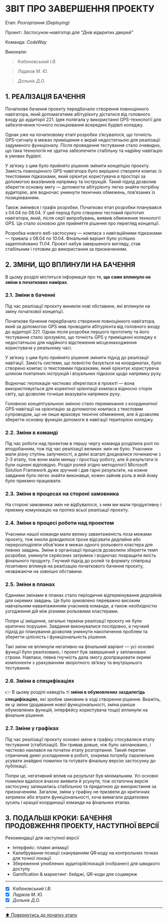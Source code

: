﻿# ЗВІТ ПРО ЗАВЕРШЕННЯ ПРОЕКТУ

Етап: *Розгортання (Deploying)*

Проект: *Застосунок-навігатор для “Днів відкритих дверей”*

Команда: *CodeWay*

Виконали:
>*Кабановський І.В.*

>*Ладіков М. Ю.*

>*Дольнік Д.О.*

##  **1. РЕАЛІЗАЦІЯ БАЧЕННЯ**

Початкове бачення проєкту передбачало створення повноцінного навігатора, який допомагатиме абітурієнту дістатися від головного входу до аудиторії 221. Ідея полягала у використанні GPS-технології для забезпечення точного позиціювання всередині будівлі коледжу.

Однак уже на початковому етапі розробки з’ясувалося, що точність GPS-сигналу в межах приміщення є вкрай недостатньою для реалізації задуманого функціоналу. Після проведення тестування стало очевидно, що така технологія не здатна забезпечити стабільну та надійну навігацію в умовах будівлі.

У зв’язку з цим було прийнято рішення змінити концепцію проєкту. Замість повноцінного GPS-навігатора було вирішено створити компас із текстовими підказками, який орієнтує користувача в просторі за допомогою вказівників напрямку та інструкцій. Такий підхід дозволив зберегти основну мету — допомогти абітурієнту легко знайти потрібну аудиторію, але водночас уникнути технічних обмежень, пов’язаних із позиціюванням.

Також змінився і графік розробки. Початково етап розробки планувався з 04.04 по 08.04. У цей період було створено тестовий прототип навігатора, який, після серії випробувань, виявив обмеження технології GPS. Це стало основою для прийняття рішення про перегляд концепції.

Розробка нового веб-застосунку — компаса з навігаційними підказками — тривала з 08.04 по 10.04. Фінальний варіант було успішно задеплойовано 11.04. Проєкт набув завершеного вигляду, став стабільним і готовим до використання за призначенням.
##  **2. ЗМІНИ, ЩО ВПЛИНУЛИ НА БАЧЕННЯ**
В цьому розділі міститься інформація про те, **що саме вплинуло на зміни в початкових намірах**. 

### **2.1. Зміни в баченні**

Під час реалізації проєкту виникли нові обставини, які вплинули на зміну початкової концепції.

Початкове бачення передбачало створення повноцінного навігатора, який за допомогою GPS мав проводити абітурієнта від головного входу до аудиторії 221. Однак після розробки першого прототипу та його тестування стало зрозуміло, що точність GPS у приміщенні коледжу є недостатньою для надійного відстеження місцезнаходження користувача у реальному часі.

У зв’язку з цим було прийнято рішення змінити підхід до реалізації навігації. Замість системи, що повністю базується на координатах, було створено компас із текстовими підказками, який орієнтує користувача шляхом поетапних інструкцій і візуальних підказок щодо напрямку руху.

Водночас геолокація частково збереглася в проєкті — вона використовується для коректної орієнтації компаса відносно сторін світу, що дозволяє точніше вказувати напрямок руху.

Головною концептуальною зміною стало перемикання з координатної GPS-навігації на орієнтацію за допомогою компаса з текстовим супроводом, що не лише враховує технічні обмеження, але й дозволяє зберегти основну функцію допомоги в навігації територією коледжу.
### **2.2. Зміни в команді**

Під час роботи над проектом в першу чергу команда розділила ролі по вподобанням, тож під час реалізації великих змін не було. Учасники мали різну ступінь залученості, а деякі взагалі доєдналися починаючи з 2-3 етапу, тож вони мали меншу і простішу роботу, але й результати їх були оцінені відповідно. Розділ ролей згідно методології Microsoft Solution Framework дуже зручний і дав гарні результати, на кожне завдання було легко знайти виконавця, кожен зайняв роль в якій йому було приємно працювати.

###  **2.3. Зміни в процесах на стороні замовника** 

На стороні замовника змін не відбувалося, з ним ми мали продуктивну і приємну комунікацію на протязі всьої реалізації проєкту.

###  **2.4. Зміни в процесі роботи над проектом**

Учасники нашої команди мали велику завантаженість поза межами проєкту, тож інколи доводилося трохи відсувати дедлайни або перерозподіляти обов'язки в межах одного рольового кластера для певних завдань.
Зміни в організації процесів дозволили зберегти темп розробки, уникнути серйозних затримок і водночас покращити якість фінального продукту. Гнучкий підхід до ролей та формату співпраці позитивно вплинув на реалізацію початкового бачення проєкту, незважаючи на зовнішні обставини.

###  **2.5. Зміни в планах**

Єдиними змінами в планах стало періодичне відтермінування дедлайнів для окремих завдань. Це було зумовлено переважно високим навчальним навантаженням учасників команди, а також необхідністю узгодження дій між різними рольовими кластерами.

Попри ці зміщення, загальні терміни реалізації проєкту не були критично порушені. Завдання виконувалися послідовно, а гнучкий підхід до планування дозволив уникнути накопичення проблем та зберегти цілісність і функціональність рішення.

Такі зміни не вплинули негативно на фінальний варіант — усі основні функції було реалізовано, і проєкт був завершений у заплановані строки. Навпаки, певна гнучкість дала змогу доопрацювати окремі компоненти з урахуванням зворотного зв’язку та внутрішнього тестування.

###  **2.6. Зміни в специфікаціях**

:point_right: В цьому розділі наведіть ті **зміни в обумовлених заздалегідь специфікаціях**, які зробив замовник в ході створення рішення. Вкажіть, *як* ці зміни (додавання нової функціональності, зміна раніше обумовлених функцій, інтерфейсу користувача тощо) вплинули на фінальне рішення.

###  **2.7. Зміни у графіках**

Під час реалізації проєкту основні зміни в графіку стосувалися етапу тестування (стабілізації). Він тривав довше, ніж було заплановано, і частково наклався на початок етапу розгортання. Такий перетин спричинив деякі ускладнення в роботі, зокрема потребу паралельно усувати знайдені помилки та готувати фінальну версію застосунку до публікації.

Попри це, негативний вплив на результат був мінімальним. Усі основні помилки вдалося вчасно виявити й усунути, тож остаточна версія застосунку залишилась стабільною та придатною до використання за призначенням. Загалом, зміни у графіку не призвели до критичних затримок або втрати функціональності, хоча вимагали додаткових зусиль і кращої координації команди на фінальних етапах.

## **3. ПОДАЛЬШІ КРОКИ: БАЧЕННЯ ПРОДОВЖЕННЯ ПРОЕКТУ, НАСТУПНОЇ ВЕРСІЇ**

Рекомендації для наступної версії
- Інтерфейс: плавні анімації
- Калибрування позиції скануванням QR‑коду на контрольних точках для точної локації 
- Збереження улюблених аудиторій/локацій («обране») для швидкого доступу
- Gamification & маркетинг: бейджі, QR-коди для соцмереж

---

- [x] *Кабановський І.В.*
- [x] *Ладіков М. Ю.*
- [x] *Дольнік Д.О.*

---
[:arrow_up: Повернутись до початку етапу](/docs/5.Deploying/README.md)



